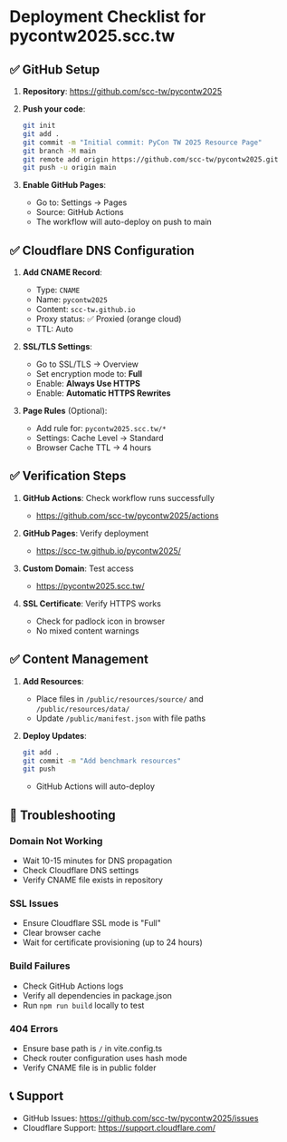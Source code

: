 # Deployment Checklist for pycontw2025.scc.tw

## ✅ GitHub Setup

1. **Repository**: https://github.com/scc-tw/pycontw2025
2. **Push your code**:
   ```bash
   git init
   git add .
   git commit -m "Initial commit: PyCon TW 2025 Resource Page"
   git branch -M main
   git remote add origin https://github.com/scc-tw/pycontw2025.git
   git push -u origin main
   ```

3. **Enable GitHub Pages**:
   - Go to: Settings → Pages
   - Source: GitHub Actions
   - The workflow will auto-deploy on push to main

## ✅ Cloudflare DNS Configuration

1. **Add CNAME Record**:
   - Type: `CNAME`
   - Name: `pycontw2025`
   - Content: `scc-tw.github.io`
   - Proxy status: ✅ Proxied (orange cloud)
   - TTL: Auto

2. **SSL/TLS Settings**:
   - Go to SSL/TLS → Overview
   - Set encryption mode to: **Full**
   - Enable: **Always Use HTTPS**
   - Enable: **Automatic HTTPS Rewrites**

3. **Page Rules** (Optional):
   - Add rule for: `pycontw2025.scc.tw/*`
   - Settings: Cache Level → Standard
   - Browser Cache TTL → 4 hours

## ✅ Verification Steps

1. **GitHub Actions**: Check workflow runs successfully
   - https://github.com/scc-tw/pycontw2025/actions

2. **GitHub Pages**: Verify deployment
   - https://scc-tw.github.io/pycontw2025/

3. **Custom Domain**: Test access
   - https://pycontw2025.scc.tw/

4. **SSL Certificate**: Verify HTTPS works
   - Check for padlock icon in browser
   - No mixed content warnings

## ✅ Content Management

1. **Add Resources**:
   - Place files in `/public/resources/source/` and `/public/resources/data/`
   - Update `/public/manifest.json` with file paths

2. **Deploy Updates**:
   ```bash
   git add .
   git commit -m "Add benchmark resources"
   git push
   ```
   - GitHub Actions will auto-deploy

## 🚨 Troubleshooting

### Domain Not Working
- Wait 10-15 minutes for DNS propagation
- Check Cloudflare DNS settings
- Verify CNAME file exists in repository

### SSL Issues
- Ensure Cloudflare SSL mode is "Full"
- Clear browser cache
- Wait for certificate provisioning (up to 24 hours)

### Build Failures
- Check GitHub Actions logs
- Verify all dependencies in package.json
- Run `npm run build` locally to test

### 404 Errors
- Ensure base path is `/` in vite.config.ts
- Check router configuration uses hash mode
- Verify CNAME file is in public folder

## 📞 Support

- GitHub Issues: https://github.com/scc-tw/pycontw2025/issues
- Cloudflare Support: https://support.cloudflare.com/